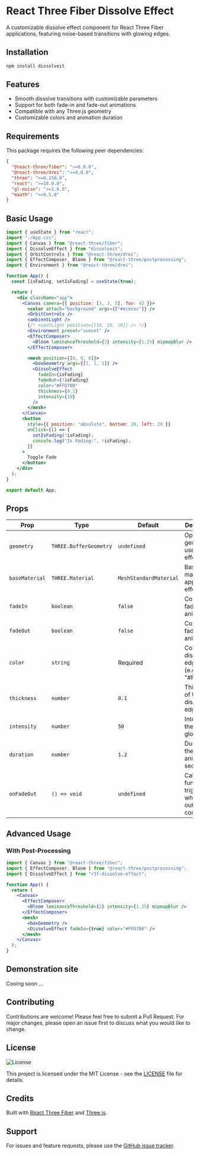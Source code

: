 # React Three Fiber Dissolve Effect

A customizable dissolve effect component for React Three Fiber applications, featuring noise-based transitions with glowing edges.

## Installation

```bash
npm install dissolveit
```

## Features

- Smooth dissolve transitions with customizable parameters
- Support for both fade-in and fade-out animations
- Compatible with any Three.js geometry
- Customizable colors and animation duration

## Requirements

This package requires the following peer dependencies:

```json
{
  "@react-three/fiber": ">=8.0.0",
  "@react-three/drei": ">=9.0.0",
  "three": ">=0.150.0",
  "react": ">=18.0.0",
  "gl-noise": ">=1.6.0",
  "maath": ">=0.5.0"
}
```

## Basic Usage

```jsx
import { useState } from "react";
import "./App.css";
import { Canvas } from "@react-three/fiber";
import { DissolveEffect } from "dissolveit";
import { OrbitControls } from "@react-three/drei";
import { EffectComposer, Bloom } from "@react-three/postprocessing";
import { Environment } from "@react-three/drei";

function App() {
  const [isFading, setIsFading] = useState(true);

  return (
    <div className="app">
      <Canvas camera={{ position: [3, 3, 5], fov: 42 }}>
        <color attach="background" args={["#ececec"]} />
        <OrbitControls />
        <ambientLight />
        {/* <spotLight position={[10, 10, 10]} /> */}
        <Environment preset="sunset" />
        <EffectComposer>
          <Bloom luminanceThreshold={2} intensity={1.25} mipmapBlur />
        </EffectComposer>

        <mesh position={[0, 0, 0]}>
          <boxGeometry args={[1, 1, 1]} />
          <DissolveEffect
            fadeIn={isFading}
            fadeOut={!isFading}
            color="#FFD700"
            thickness={0.1}
            intensity={10}
          />
        </mesh>
      </Canvas>
      <button
        style={{ position: "absolute", bottom: 20, left: 20 }}
        onClick={() => {
          setIsFading(!isFading);
          console.log("Is Fading:", !isFading);
        }}
      >
        Toggle Fade
      </button>
    </div>
  );
}

export default App;
```

## Props

| Prop           | Type                   | Default                | Description                                         |
| -------------- | ---------------------- | ---------------------- | --------------------------------------------------- |
| `geometry`     | `THREE.BufferGeometry` | `undefined`            | Optional geometry to use with the effect            |
| `baseMaterial` | `THREE.Material`       | `MeshStandardMaterial` | Base material to apply the effect to                |
| `fadeIn`       | `boolean`              | `false`                | Controls fade-in animation                          |
| `fadeOut`      | `boolean`              | `false`                | Controls fade-out animation                         |
| `color`        | `string`               | Required               | Color of the dissolve edge effect (e.g., "#FFD700") |
| `thickness`    | `number`               | `0.1`                  | Thickness of the dissolve edge                      |
| `intensity`    | `number`               | `50`                   | Intensity of the edge glow                          |
| `duration`     | `number`               | `1.2`                  | Duration of the fade animation in seconds           |
| `onFadeOut`    | `() => void`           | `undefined`            | Callback function triggered when fade-out completes |

## Advanced Usage

### With Post-Processing

```jsx
import { Canvas } from "@react-three/fiber";
import { EffectComposer, Bloom } from "@react-three/postprocessing";
import { DissolveEffect } from "r3f-dissolve-effect";

function App() {
  return (
    <Canvas>
      <EffectComposer>
        <Bloom luminanceThreshold={2} intensity={1.25} mipmapBlur />
      </EffectComposer>
      <mesh>
        <boxGeometry />
        <DissolveEffect fadeIn={true} color="#FFD700" />
      </mesh>
    </Canvas>
  );
}
```

## Demonstration site

Cooing soon ...

## Contributing

Contributions are welcome! Please feel free to submit a Pull Request. For major changes, please open an issue first to discuss what you would like to change.

## License

![License](https://img.shields.io/badge/License-MIT-yellow.svg)

This project is licensed under the MIT License - see the [LICENSE](LICENSE.md) file for details.

## Credits

Built with [React Three Fiber](https://github.com/pmndrs/react-three-fiber) and [Three.js](https://threejs.org/).

## Support

For issues and feature requests, please use the [GitHub issue tracker](https://github.com/Rohan-Raidani/dissolveit/issues).
